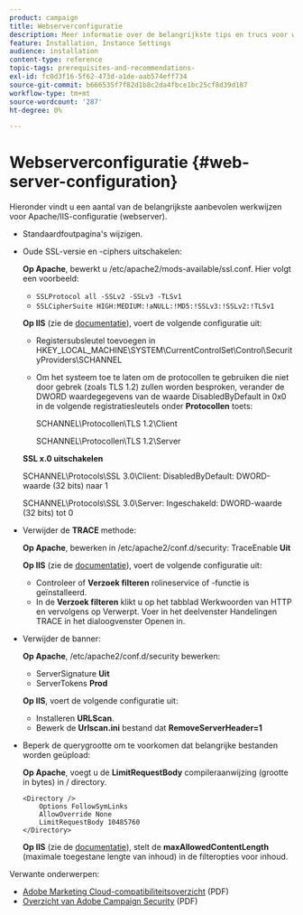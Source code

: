 ```yaml
---
product: campaign
title: Webserverconfiguratie
description: Meer informatie over de belangrijkste tips en trucs voor webserverconfiguratie
feature: Installation, Instance Settings
audience: installation
content-type: reference
topic-tags: prerequisites-and-recommendations-
exl-id: fc0d3f16-5f62-473d-a1de-aab574eff734
source-git-commit: b666535f7f82d1b8c2da4fbce1bc25cf8d39d187
workflow-type: tm+mt
source-wordcount: '287'
ht-degree: 0%

---
```


# Webserverconfiguratie {#web-server-configuration}



Hieronder vindt u een aantal van de belangrijkste aanbevolen werkwijzen voor Apache/IIS-configuratie (webserver).

* Standaardfoutpagina&#39;s wijzigen.

* Oude SSL-versie en -ciphers uitschakelen:

  **Op Apache**, bewerkt u /etc/apache2/mods-available/ssl.conf. Hier volgt een voorbeeld:

   * `SSLProtocol all -SSLv2 -SSLv3 -TLSv1`
   * `SSLCipherSuite HIGH:MEDIUM:!aNULL:!MD5:!SSLv3:!SSLv2:!TLSv1`

  **Op IIS** (zie de [documentatie](https://support.microsoft.com/en-us/kb/245030)), voert de volgende configuratie uit:

   * Registersubsleutel toevoegen in HKEY_LOCAL_MACHINE\SYSTEM\CurrentControlSet\Control\SecurityProviders\SCHANNEL
   * Om het systeem toe te laten om de protocollen te gebruiken die niet door gebrek (zoals TLS 1.2) zullen worden besproken, verander de DWORD waardegegevens van de waarde DisabledByDefault in 0x0 in de volgende registratiesleutels onder **Protocollen** toets:

     SCHANNEL\Protocollen\TLS 1.2\Client

     SCHANNEL\Protocollen\TLS 1.2\Server

  **SSL x.0 uitschakelen**

  SCHANNEL\Protocols\SSL 3.0\Client: DisabledByDefault: DWORD-waarde (32 bits) naar 1

  SCHANNEL\Protocols\SSL 3.0\Server: Ingeschakeld: DWORD-waarde (32 bits) tot 0

* Verwijder de **TRACE** methode:

  **Op Apache**, bewerken in /etc/apache2/conf.d/security: TraceEnable **Uit**

  **Op IIS** (zie de [documentatie](https://www.iis.net/configreference/system.webserver/security/requestfiltering/verbs)), voert de volgende configuratie uit:

   * Controleer of **Verzoek filteren** rolineservice of -functie is geïnstalleerd.
   * In de **Verzoek filteren** klikt u op het tabblad Werkwoorden van HTTP en vervolgens op Verwerpt. Voer in het deelvenster Handelingen TRACE in het dialoogvenster Openen in.

* Verwijder de banner:

  **Op Apache**, /etc/apache2/conf.d/security bewerken:

   * ServerSignature **Uit**
   * ServerTokens **Prod**

  **Op IIS**, voert de volgende configuratie uit:

   * Installeren **URLScan**.
   * Bewerk de **Urlscan.ini** bestand dat **RemoveServerHeader=1**

* Beperk de querygrootte om te voorkomen dat belangrijke bestanden worden geüpload:

  **Op Apache**, voegt u de **LimitRequestBody** compileraanwijzing (grootte in bytes) in / directory.

  ```
  <Directory />
      Options FollowSymLinks
      AllowOverride None
      LimitRequestBody 10485760
  </Directory>
  ```

  **Op IIS** (zie de [documentatie](https://www.iis.net/configreference/system.webserver/security/requestfiltering/requestlimits)), stelt de **maxAllowedContentLength** (maximale toegestane lengte van inhoud) in de filteropties voor inhoud.

Verwante onderwerpen:

* [Adobe Marketing Cloud-compatibiliteitsoverzicht](https://experienceleague.adobe.com/docs/core-services/assets/Adobe-Marketing-Cloud-Privacy-and-Security-Overview.pdf) (PDF)
* [Overzicht van Adobe Campaign Security](https://www.adobe.com/content/dam/cc/en/security/pdfs/ADB-CampaignSecurity-WP.pdf) (PDF)
